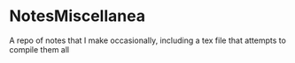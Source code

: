 # NotesMiscellanea
A repo of notes that I make occasionally, including a tex file that attempts to compile them all
